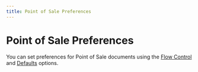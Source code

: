 ```yaml
---
title: Point of Sale Preferences
---
```


# Point of Sale Preferences


You can set preferences for Point of Sale documents using the [Flow Control]({{site.pos_baseurl}}/pos-setup/point-of-sale-preferences/flow_control_preferences_pos.html) and [Defaults]({{site.pos_baseurl}}/pos-setup/point-of-sale-preferences/default_preferences_pos.html)  options.
